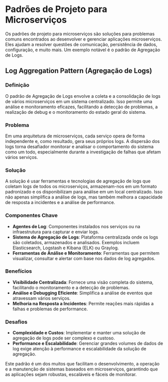 
# Padrões de Projeto para Microserviços

Os padrões de projeto para microserviços são soluções para problemas comuns encontrados ao desenvolver e gerenciar aplicações microserviços. Eles ajudam a resolver questões de comunicação, persistência de dados, configuração, e muito mais. Um exemplo notável é o padrão de Agregação de Logs.

## Log Aggregation Pattern (Agregação de Logs)

### Definição

O padrão de Agregação de Logs envolve a coleta e a consolidação de logs de vários microserviços em um sistema centralizado. Isso permite uma análise e monitoramento eficazes, facilitando a detecção de problemas, a realização de debug e o monitoramento do estado geral do sistema.

### Problema

Em uma arquitetura de microserviços, cada serviço opera de forma independente e, como resultado, gera seus próprios logs. A dispersão dos logs torna desafiador monitorar e analisar o comportamento do sistema como um todo, especialmente durante a investigação de falhas que afetam vários serviços.

### Solução

A solução é usar ferramentas e tecnologias de agregação de logs que coletam logs de todos os microserviços, armazenam-nos em um formato padronizado e os disponibilizam para análise em um local centralizado. Isso não apenas simplifica a análise de logs, mas também melhora a capacidade de resposta a incidentes e a análise de performance.

### Componentes Chave

- **Agentes de Log**: Componentes instalados nos serviços ou na infraestrutura para capturar e enviar logs.
- **Sistema de Agregação de Logs**: Plataforma centralizada onde os logs são coletados, armazenados e analisados. Exemplos incluem Elasticsearch, Logstash e Kibana (ELK) ou Graylog.
- **Ferramentas de Análise e Monitoramento**: Ferramentas que permitem visualizar, consultar e alertar com base nos dados de log agregados.

### Benefícios

- **Visibilidade Centralizada**: Fornece uma visão completa do sistema, facilitando o monitoramento e a detecção de problemas.
- **Análise e Debugging Eficiente**: Simplifica a análise de eventos que atravessam vários serviços.
- **Melhoria na Resposta a Incidentes**: Permite reações mais rápidas a falhas e problemas de performance.

### Desafios

- **Complexidade e Custos**: Implementar e manter uma solução de agregação de logs pode ser complexo e custoso.
- **Performance e Escalabilidade**: Gerenciar grandes volumes de dados de log exige atenção à performance e escalabilidade da solução de agregação.

Este padrão é um dos muitos que facilitam o desenvolvimento, a operação e a manutenção de sistemas baseados em microserviços, garantindo que as aplicações sejam robustas, escaláveis e fáceis de monitorar.

